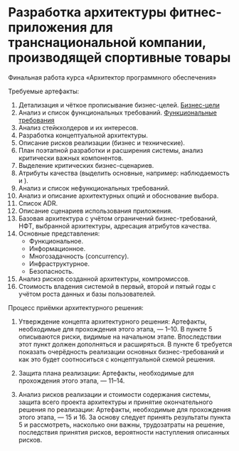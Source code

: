 # Разработка архитектуры фитнес-приложения для транснациональной компании, производящей спортивные товары
Финальная работа курса «Архитектор программного обеспечения» 

Требуемые артефакты:
1. Детализация и чёткое прописывание бизнес-целей. [Бизнес-цели](https://github.com/Kostyaura/architecture-fitness/blob/master/Детализация%20и%20чёткое%20прописывание%20бизнес-целей)
2. Анализ и список функциональных требований. [Функциональные требования](https://github.com/Kostyaura/architecture-fitness/blob/master/Анализ%20и%20список%20функциональных%20требований)
3. Анализ стейкхолдеров и их интересов.
4. Разработка концептуальной архитектуры.
5. Описание рисков реализации (бизнес и технические).
6. План поэтапной разработки и расширения системы, анализ критически важных компонентов. 
7. Выделение критических бизнес-сценариев.
8. Атрибуты качества (выделить основные, например: наблюдаемость и ).
9. Анализ и список нефункциональных требований.
10. Анализ и описание архитектурных опций и обоснование выбора. 
11. Список ADR. 
12. Описание сценариев использования приложения. 
13. Базовая архитектура с учётом ограничений бизнес-требований, НФТ, выбранной архитектуры, адресация атрибутов качества.
14. Основные представления: 
     - Функциональное. 
     - Информационное.
     - Многозадачность (concurrency).
     - Инфраструктурное.
     - Безопасность. 
15. Анализ рисков созданной архитектуры, компромиссов.
16. Стоимость владения системой в первый, второй и пятый годы с учётом роста данных и базы пользователей. 

Процесс приёмки архитектурного решения:

1. Утверждение концепта архитектурного решения:
  Артефакты, необходимые для прохождения этого этапа, — 1–10.
  В пункте 5 описываются риски, видимые на начальном этапе. Впоследствии этот пункт должен дополняться и расширяться. 
  В пункте 6 требуется показать очерёдность реализации основных бизнес-требований и как это будет соотноситься с концептуальной схемой решения. 

2. Защита плана реализации:
  Артефакты, необходимые для прохождения этого этапа, — 11–14.

3. Анализ рисков реализации и стоимости содержания системы, защита всего проекта архитектуры и принятие окончательного решения по реализации: 
  Артефакты, необходимые для прохождения этого этапа, — 15 и 16.
  За основу следует принять результаты пункта 5 и рассмотреть, насколько они важны, трудозатраты на решение, последствия принятия рисков, вероятности наступления описанных рисков. 
